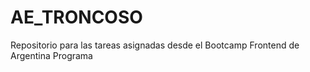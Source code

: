# AE_TRONCOSO
 
Repositorio para las tareas asignadas desde el Bootcamp Frontend de Argentina Programa
